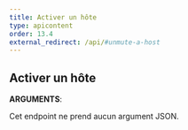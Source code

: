 ```yaml
---
title: Activer un hôte
type: apicontent
order: 13.4
external_redirect: /api/#unmute-a-host
---
```


## Activer un hôte

**ARGUMENTS**:

Cet endpoint ne prend aucun argument JSON.
